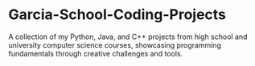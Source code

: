 # Garcia-School-Coding-Projects
A collection of my Python, Java, and C++ projects from high school and university computer science courses, showcasing programming fundamentals through creative challenges and tools.
